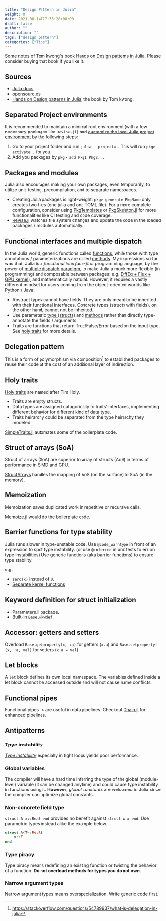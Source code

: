 ```yaml
---
title: "Design Pattern in Julia"
weight: 0
date: 2021-08-14T17:33:28+08:00
draft: false
author: ""
description: ""
tags: ["design pattern"]
categories: ["Tips"]
---
```


Some notes of Tom kwong's book [Hands on Design patterns in Julia](https://www.packtpub.com/product/hands-on-design-patterns-and-best-practices-with-julia/9781838648817). Please consider buying that book if you like it.

<!--more-->

## Sources

- [Julia docs](https://docs.julialang.org/en/v1/)
- [opensourc.es](https://opensourc.es/)
- [Hands on Design patterns in Julia](https://www.packtpub.com/product/hands-on-design-patterns-and-best-practices-with-julia/9781838648817), the book by Tom kwong.


## Separated Project environments

It is recommended to maintain a minimal root environment (with a few necessary packages like `Revise.jl`) and [customize the local Julia project environment](https://opensourc.es/blog/all-about-pkg/#environments) by the following steps:

1. Go to your project folder and run `julia --project=.`. This will run `pkg> activate .` for you.
2. Add you packages by `pkg> add Pkg1 Pkg2...`

## Packages and modules

Julia also encourages making your own packages, even temporarily, to utilize unit-testing, precompilation, and to separate namespaces.

- Creating Julia packages is light-weight: `pkg> generate PkgName` only creates two files (one julia and one TOML file). For a more complete configuration, consider using [PkgTemplates](https://github.com/invenia/PkgTemplates.jl) or [PkgSkeleton.jl](https://github.com/tpapp/PkgSkeleton.jl) for more functionalities like CI testing and code coverage.
- [Revise.jl](https://github.com/timholy/Revise.jl) watches file system changes and update the code in the loaded packages / modules automatically.

## Functional interfaces and multiple dispatch

In the Julia world, generic functions called [functions](https://docs.julialang.org/en/v1/manual/functions/), while those with type annotations / parameterizations are called [methods](https://docs.julialang.org/en/v1/manual/methods/). My impressions so far was that, Julia is a _functional interface-first_ programming language, by the power of [multiple dispatch paradigm](https://opensourc.es/blog/basics-multiple-dispatch/), to make Julia a much more flexible (in programming) and composable between packages: e.g. [DiffEq + Flux + GPU kernel](https://github.com/SciML/DiffEqFlux.jl)), and mathematically natural. However, it requires a vastly different mindset for users coming from the object-oriented worlds like Python / Java.

- Abstract types cannot have fields. They are only meant to be inherited with their functional interfaces. Concrete types (structs with fields), on the other hand, cannot not be inherited.
- Use parameteric [type (structs)](https://docs.julialang.org/en/v1/manual/types/#Parametric-Types) and [methods](https://docs.julialang.org/en/v1/manual/methods/#Parametric-Methods) rather than directly type-annotate the fields / arguments.
- Traits are functions that return True/False/Error based on the input type. See [holy traits](https://www.juliabloggers.com/the-emergent-features-of-julialang-part-ii-traits/) for more details.

## Delegation pattern

This is a form of polymorphism via composition[^1] to established packages to reuse their code at the cost of an additional layer of indirection.

[^1]: https://stackoverflow.com/questions/54789937/what-is-delegation-in-julia


## Holy traits

[Holy traits](https://www.juliabloggers.com/the-emergent-features-of-julialang-part-ii-traits/) are named after Tim Holy.

- Traits are empty structs.
- Data types are assigned catagorically to traits' interfaces, implementing different behavior for different kind of data type.
- Traits heirarchy could be separated from the type heirarchy they modeled.

[SimpleTraits.jl](https://github.com/mauro3/SimpleTraits.jl) automates some of the boilerplate code.

## Struct of arrays (SoA)

Struct of arrays (SoA) are superior to array of structs (AoS) in terms of performance in SIMD and GPU.

[StructArrays](https://github.com/JuliaArrays/StructArrays.jl) handles the mapping of AoS (on the surface) to SoA (in the memory).

## Memoization

Memoization saves duplicated work in repetitive or recursive calls.

[Memoize.jl](https://github.com/JuliaCollections/Memoize.jl) would do the boilerplate code.

## Barrier functions for type stability

Julia runs slower in type-unstable code. Use `@code_warntype` in front of an expression to spot type instability. (or use `@inferred` in unit tests to err on type instabilities) Use generic functions (aka barrier functions) to ensure type stability.

e.g.

- `zero(x)` instead of `0`.
- [Separate kernel functions](https://docs.julialang.org/en/v1/manual/performance-tips/#kernel-functions)

## Keyword definition for struct initialization

- [Parameters.jl](https://github.com/mauro3/Parameters.jl) package.
- Built-in `Base.@kwdef`.

## Accessor: getters and setters

Overload `Base.getproperty(x, :a)` for getters (`x.a`) and `Base.setproperty!(x, :a, val)` for setters (`x.a = val`).

## Let blocks

A `let` block defines its own local namespace. The variables defined inside a let block cannot be accessed outside and will not cause name conflicts.

## Functional pipes

Functional pipes `|>` are useful in data pipelines. Checkout [Chain.jl](https://github.com/jkrumbiegel/Chain.jl) for enhanced pipelines.

## Antipatterns

### Tpye instability

[*Type instability*](https://docs.julialang.org/en/v1/manual/faq/#man-type-stability) especially in tight loops yields poor performance.

### Global variables

The compiler will have a hard time inferring the type of the global (module-level) variable (it can be changed anytime) and could cause type instability in functions using it.  **However**, *global constants* are welcomed in Julia since the compiler can optimize global constants.

### Non-concrete field type

`struct A x::Real end` provides no benefit against `struct A x end`. Use parametric types instead alike the example below.

```julia
struct A{T<:Real}
    x::T
end
```

### Type piracy

Type piracy means redefining an existing function or twisting the behavior of a function. **Do not overload methods for types you do not own**.

### Narrow argument types

Narrow argument types means overspecialization. Write generic code first.


